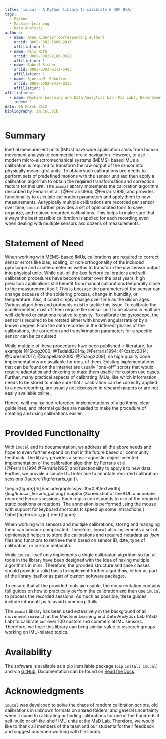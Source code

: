 ```yaml
---
title: 'imucal - A Python library to calibrate 6 DOF IMUs'  
tags:
  - Python
  - Machine Learning
  - Data Analysis
authors:
  - name: Arne Küderle^[corresponding author]   
    orcid: 0000-0002-5686-281X  
    affiliation: 1
  - name: Nils Roth
    orcid: 0000-0002-9166-3920
    affiliation: 1
  - name: Robert Richer  
    orcid: 0000-0003-0272-5403  
    affiliation: 1
  - name: Bjoern M. Eskofier  
    orcid: 0000-0002-0417-0336  
    affiliation: 1
affiliations:
  - name: Machine Learning and Data Analytics Lab (MaD Lab), Department Artificial Intelligence in Biomedical Engineering (AIBE), Friedrich-Alexander-Universität Erlangen-Nürnberg (FAU)  
    index: 1
date: 06 March 2022
bibliography: imucal.bib
---
```


# Summary

Inertial measurement units (IMUs) have wide application areas from human movement analysis to commercial drone navigation.
However, to use modern micro-electromechanical systems (MEMS)-based IMUs a calibration is required to transform the raw output of the sensor into physically meaningful units.
To obtain such calibrations one needs to perform sets of predefined motions with the sensor unit and then apply a calibration algorithm to obtain the required transformation and correction factors for this unit.
The `imucal` library implements the calibration algorithm described by Ferraris et al. [@Ferraris1994; @Ferraris1995] and provides functionality to calculate calibration parameters and apply them to new measurements.
As typically multiple calibrations are recorded per sensor over time, `imucal` further provides a set of opinionated tools to save, organize, and retrieve recorded calibrations.
This helps to make sure that always the best possible calibration is applied for each recording even when dealing with multiple sensors and dozens of measurements.

# Statement of Need

When working with MEMS-based IMUs, calibrations are required to correct sensor errors like bias, scaling, or non-orthogonality of the included gyroscope and accelerometer as well as to transform the raw sensor output into physical units.
While out-of-the-box factory calibrations and self-calibration procedures have become better over the past years, high precision applications still benefit from manual calibrations temporally close to the measurement itself.
This is because the parameters of the sensor can change because of the soldering process, change in humidity, or temperature. Also, it could simply change over time as the silicon ages.
Various algorithms and protocols exist to tackle this issue. To calibrate the accelerometer, most of them require the sensor unit to be placed in multiple well-defined orientations relative to gravity. To calibrate the gyroscope, the sensor is required to be rotated either with known angular rate or by a known degree.
From the data recorded in the different phases of the calibrations, the correction and transformation parameters for a specific sensor can be calculated.

While multiple of these procedures have been published in literature, for example [@Skog2006; @Tedaldi2014a; @Ferraris1994; @Kozlov2014; @Qureshi2017; @Scapellato2005; @Zhang2009], no high-quality code implementations are available for most of them.
Existing implementations that can be found on the internet are usually "one-off" scripts that would require adaptation and tinkering to make them usable for custom use cases.
Further, many practical aspects of calibrating IMUs, like which information needs to be stored to make sure that a calibration can be correctly applied to a new recording, are usually not discussed in research papers or are not easily available online.

Hence, well-maintained reference implementations of algorithms, clear guidelines, and informal guides are needed to make the procedure of creating and using calibrations easier.

# Provided Functionality

With `imucal` and its documentation, we address all the above needs and hope to even further expand on that in the future based on community feedback.
The library provides a sensor-agnostic object-oriented implementation of the calibration algorithm by Ferraris et al. [@Ferraris1994,@Ferraris1995] and functionality to apply it to new data.
Further, we provide a simple GUI interface to annotate recorded calibration sessions (\autoref{fig:ferraris_gui}).

\begin{figure}[!h]
\includegraphics[width=0.9\textwidth]{img/imucal_ferraris_gui.png}
\caption{Screenshot of the GUI to annotate recorded Ferraris sessions.
Each region corresponds to one of the required static positions or rotations.
The annotation is performed using the mouse with support for keyboard shortcuts to speed up some interactions.}
\label{fig:ferraris_gui}
\end{figure}

When working with sensors and multiple calibrations, storing and managing them can become complicated.
Therefore, `imucal` also implements a set of opinionated helpers to store the calibrations and required metadata as _.json_ files and functions to retrieve them based on sensor ID, date, type of calibration, or custom metadata.

While `imucal` itself only implements a single calibration algorithm so far, all tools in the library have been designed with the idea of having multiple algorithms in mind.
Therefore, the provided structure and base classes should provide a solid basis to implement further algorithms, either as part of the library itself or as part of custom software packages.

To ensure that all the provided tools are usable, the documentation contains full guides on how to practically perform the calibration and then use `imucal` to process the recorded sessions.
As much as possible, these guides include informal tips to avoid common pitfalls.

The `imucal` library has been used extensively in the background of all movement research at the Machine Learning and Data Analytics Lab (MaD Lab) to calibrate our over 100 custom and commercial IMU sensors.
Therefore, we hope this library can bring similar value to research groups working on IMU-related topics.  

# Availability

The software is available as a pip installable package (`pip install imucal`) and via [GitHub](https://github.com/mad-lab-fau/imucal).
Documentation can be found on [Read the Docs](https://imucal.readthedocs.io/).

# Acknowledgments

`imucal` was developed to solve the chaos of random calibration scripts, old calibrations in unknown formats on shared folders, and general uncertainty when it came to calibrating or finding calibrations for one of the hundreds if self-build or off-the-shelf IMU units at the MaD Lab.
Therefore, we would like to thank all members of the team and our students for their feedback and suggestions when working with the library.
